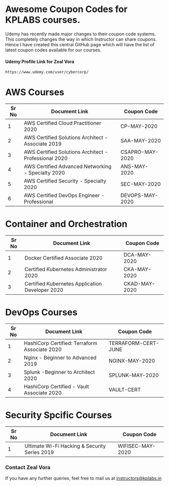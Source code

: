 # Awesome Coupon Codes for KPLABS courses.

Udemy has recently made major changes to their coupon code systems. This completely changes the way in which Instructor can share coupons. Hence I have created this central GitHub page which will have the list of latest coupon codes available for our courses.

#### Udemy Profile Link for Zeal Vora

```sh
https://www.udemy.com/user/cybercorp/
```

# AWS Courses 

| Sr No | Document Link | Coupon Code |
| ------ | ------ | ------ |
| 1 | AWS Certified Cloud Practitioner 2020 | CP-MAY-2020 | 
| 2 |AWS Certified Solutions Architect - Associate  2019| SAA-MAY-2020 |
| 3 |AWS Certified Solutions Architect - Professional 2020 | CSAPRO-MAY-2020 |
| 4 |AWS Certified Advanced Networking - Specialty 2020 | ANS-MAY-2020 |
| 5 |AWS Certified Security - Specialty 2020 | SEC-MAY-2020 |
| 6 |AWS Certified DevOps Engineer - Professional | DEVOPS-MAY-2020 |

# Container and Orchestration

| Sr No | Document Link | Coupon Code |
| ------ | ------ | ------ |
| 1 | Docker Certified Associate 2020 | DCA-MAY-2020 | 
| 2 | Certified Kubernetes Administrator 2020 | CKA-MAY-2020  | 
| 3 | Certified Kubernetes Application Developer 2020 | CKAD-MAY-2020 | 

# DevOps Courses

| Sr No | Document Link | Coupon Code |
| ------ | ------ | ------ |
| 1 | HashiCorp Certified: Terraform Associate 2020 | TERRAFORM-CERT-JUNE | 
| 2 | Nginx - Beginner to Advanced 2019 | NGINX-MAY-2020 | 
| 3 | Splunk  -Beginner to Architect 2020 | SPLUNK-MAY-2020 | 
| 4 | HashiCorp Certified - Vault Associate 2020 | VAULT-CERT | 

# Security Spcific Courses

| Sr No | Document Link | Coupon Code |
| ------ | ------ | ------ |
| 1 | Ultimate Wi-Fi Hacking & Security Series 2019 | WIFISEC-MAY-2020 | 


### Contact Zeal Vora
If you have any further queries, feel free to mail us at instructors@kplabs.in
